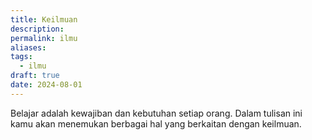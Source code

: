 ```yaml
---
title: Keilmuan
description: 
permalink: ilmu
aliases: 
tags:
  - ilmu
draft: true
date: 2024-08-01
---
```


Belajar adalah kewajiban dan kebutuhan setiap orang. Dalam tulisan ini kamu akan menemukan berbagai hal yang berkaitan dengan keilmuan. 